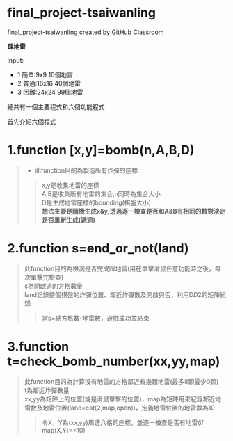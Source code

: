 # final_project-tsaiwanling
final_project-tsaiwanling created by GitHub Classroom

**踩地雷**

Input:
* 1 簡單:9x9 10個地雷
* 2 普通:16x16 40個地雷
* 3 困難:24x24 99個地雷

總共有一個主要程式和六個功能程式

首先介紹六個程式

# 1.function [x,y]=bomb(n,A,B,D)
>* 此function目的為製造所有炸彈的座標  
>> x,y是收集地雷的座標  
>> A,B是收集所有地雷的集合,n同時為集合大小  
>> D是生成地雷座標的bounding(棋盤大小)  
**想法主要是隨機生成x&y,透過逐一檢查是否和A&B有相同的數對決定是否重新生成(遞迴)**
# 2.function s=end_or_not(land)
> 此function目的為檢測是否完成踩地雷(用在單擊滑鼠任意功能時之後，每次單擊完檢查)  
> s為開啟過的方格數量  
> land記錄整個棋盤的炸彈位置、鄰近炸彈數及開啟與否，利用D*D*2的矩陣紀錄
>> 當s=總方格數-地雷數，遊戲成功並結束
# 3.function t=check_bomb_number(xx,yy,map)
> 此function目的為計算沒有地雷的方格鄰近有幾顆地雷(最多8顆最少0顆)  
> t為鄰近炸彈數量  
> xx,yy為矩陣上的位置(或是滑鼠單擊的位置)，map為矩陣用來紀錄鄰近地雷數及地雷位置(land=cat(2,map,open))，定義地雷位置的地雷數為10  
>> 令X，Y為(xx,yy)周遭八格的座標，並逐一檢查是否有地雷(if map(X,Y)==10)
